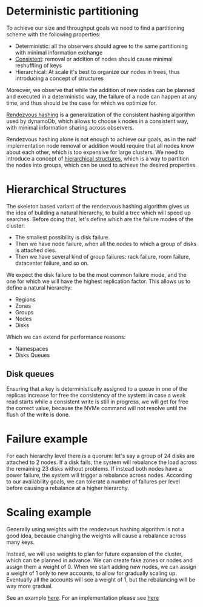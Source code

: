 # Deterministic partitioning

To achieve our size and throughput goals we need to 
find a partitioning scheme with the following properties:

- Deterministic: all the observers should agree to the same
partitioning with minimal information exchange
- [Consistent](https://en.wikipedia.org/wiki/Consistent_hashing): 
removal or addition of nodes should cause minimal reshuffling
of keys
- Hierarchical: At scale it's best to organize our 
nodes in trees, thus introducing a concept of structures 

Moreover, we observe that while the addition of new nodes can
be planned and executed in a deterministic way, the failure of
a node can happen at any time, and thus should be the case for
which we optimize for.

[Rendezvous hashing](https://en.wikipedia.org/wiki/Rendezvous_hashing)
is a generalization of the consistent hashing algorithm used 
by dynamoDb, which allows to choose `k` nodes in a consistent
way, with minimal information sharing across observers. 

Rendezvous hashing alone is not enough to achieve our goals, as in 
the naif implementation node removal or addition would require 
that all nodes know about each other, which is too expensive
for large clusters. We need to introduce a concept of 
[hierarchical structures](https://en.wikipedia.org/wiki/Rendezvous_hashing#Skeleton-based_variant),
which is a way to partition the nodes into groups, which can be
used to achieve the desired properties.

# Hierarchical Structures

The skeleton based variant of the rendezvous hashing algorithm gives
us the idea of building a natural hierarchy, to build a tree which
will speed up searches. Before doing that, let's define 
which are the failure modes of the cluster:

- The smallest possibility is disk failure.
- Then we have node failure, when all the nodes to which a group of disks
is attached dies.
- Then we have several kind of group failures: rack failure, room failure,
datacenter failure, and so on.

We expect the disk failure to be the most common failure mode, and the one
for which we will have the highest replication factor. This allows us
to define a natural hierarchy:

- Regions
- Zones
- Groups
- Nodes
- Disks

Which we can extend for performance reasons:

- Namespaces
- Disks Queues

## Disk queues

Ensuring that a key is deterministically assigned to a queue in 
one of the replicas increase for free the consistency of the system:
in case a weak read starts while a consistent write is still in progress,
we will get for free the correct value, because the NVMe command will 
not resolve until the flush of the write is done.

# Failure example

For each hierarchy level there is a quorum: let's say a group of 24
disks are attached to 2 nodes. If a disk fails, the system will
rebalance the load across the remaining 23 disks without problems. 
If instead both nodes have a power failure, the system will trigger
a rebalance across nodes. According to our availability goals, we can tolerate a number 
of failures per level before causing a rebalance at a higher hierarchy.

# Scaling example

Generally using weights with the rendezvous hashing algorithm is not
a good idea, because changing the weights will cause a rebalance across
many keys. 

Instead, we will use weights to plan for future expansion of the cluster,
which can be planned in advance. We can create fake zones or nodes and 
assign them a weight of 0. When we start adding new nodes, we can assign
a weight of 1 only to new accounts, to allow for gradually scaling up.
Eventually all the accounts will see a weight of 1, but the rebalancing
will be way more gradual.

See an example [here](examples.md). For an implementation please see [here]()
